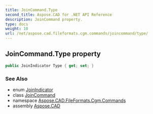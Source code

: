 ```yaml
---
title: JoinCommand.Type
second_title: Aspose.CAD for .NET API Reference
description: JoinCommand property. 
type: docs
weight: 10
url: /net/aspose.cad.fileformats.cgm.commands/joincommand/type/
---
```

## JoinCommand.Type property

```csharp
public JoinIndicator Type { get; set; }
```

### See Also

* enum [JoinIndicator](../../../aspose.cad.fileformats.cgm.enums/joinindicator/)
* class [JoinCommand](../)
* namespace [Aspose.CAD.FileFormats.Cgm.Commands](../../joincommand/)
* assembly [Aspose.CAD](../../../)


